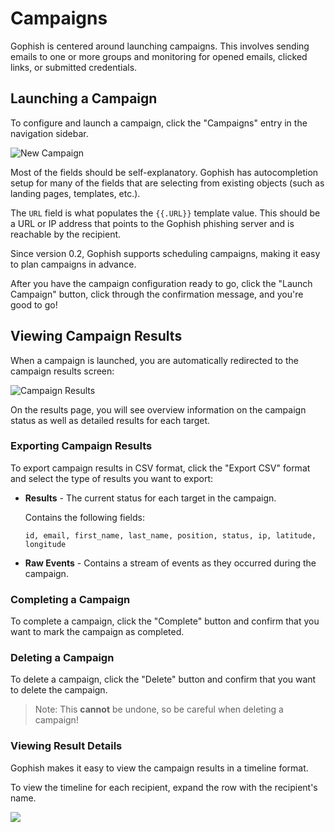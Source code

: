 # Campaigns

Gophish is centered around launching campaigns. This involves sending emails to one or more groups and monitoring for opened emails, clicked links, or submitted credentials.

## Launching a Campaign

To configure and launch a campaign, click the "Campaigns" entry in the navigation sidebar.

![New Campaign](http://imgur.com/LUxGi2w.png)

Most of the fields should be self-explanatory. Gophish has autocompletion setup for many of the fields that are selecting from existing objects (such as landing pages, templates, etc.).

The `URL` field is what populates the `{{.URL}}` template value. This should be a URL or IP address that points to the Gophish phishing server and is reachable by the recipient.

Since version 0.2, Gophish supports scheduling campaigns, making it easy to plan campaigns in advance.

After you have the campaign configuration ready to go, click the "Launch Campaign" button, click through the confirmation message, and you're good to go!

## Viewing Campaign Results
When a campaign is launched, you are automatically redirected to the campaign results screen:

![Campaign Results](http://imgur.com/VT99DCQ.png)

On the results page, you will see overview information on the campaign status as well as detailed results for each target.

### Exporting Campaign Results
To export campaign results in CSV format, click the "Export CSV" format and select the type of results you want to export:

* **Results** - The current status for each target in the campaign.

  Contains the following fields:
  ```
  id, email, first_name, last_name, position, status, ip, latitude, longitude
  ```
  
* **Raw Events** - Contains a stream of events as they occurred during the campaign.

### Completing a Campaign
To complete a campaign, click the "Complete" button and confirm that you want to mark the campaign as completed.

### Deleting a Campaign
To delete a campaign, click the "Delete" button and confirm that you want to delete the campaign.

> Note: This **cannot** be undone, so be careful when deleting a campaign!

### Viewing Result Details
Gophish makes it easy to view the campaign results in a timeline format.

To view the timeline for each recipient, expand the row with the recipient's name.

![](http://imgur.com/9GTMH2k.png)